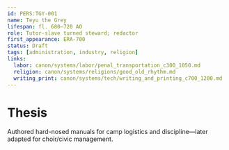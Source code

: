 ```yaml
---
id: PERS:TGY-001
name: Teyu the Grey
lifespan: fl. 680–720 AO
role: Tutor-slave turned steward; redactor
first_appearance: ERA-700
status: Draft
tags: [administration, industry, religion]
links:
  labor: canon/systems/labor/penal_transportation_c300_1050.md
  religion: canon/systems/religions/good_old_rhythm.md
  writing_print: canon/systems/tech/writing_and_printing_c700_1200.md
---
```


# Thesis
Authored hard-nosed manuals for camp logistics and discipline—later adapted for choir/civic management.
